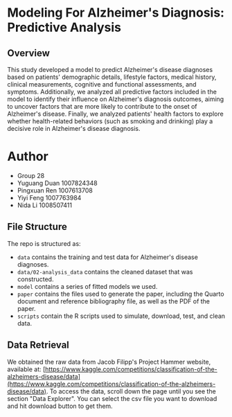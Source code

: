# Modeling For Alzheimer's Diagnosis: Predictive Analysis

## Overview

This study developed a model to predict Alzheimer's disease diagnoses based on patients' demographic details, lifestyle factors, medical history, clinical measurements, cognitive and functional assessments, and symptoms. Additionally, we analyzed all predictive factors included in the model to identify their influence on Alzheimer's diagnosis outcomes, aiming to uncover factors that are more likely to contribute to the onset of Alzheimer's disease. Finally, we analyzed patients' health factors to explore whether health-related behaviors (such as smoking and drinking) play a decisive role in Alzheimer's disease diagnosis.

# Author

- Group 28
- Yuguang Duan 1007824348
- Pingxuan Ren 1007613708
- Yiyi Feng 1007763984
- Nida Li 1008507411

## File Structure

The repo is structured as:

-   `data` contains the training and test data for Alzheimer's disease diagnoses.
-   `data/02-analysis_data` contains the cleaned dataset that was constructed.
-   `model` contains a series of fitted models we used. 
-   `paper` contains the files used to generate the paper, including the Quarto document and reference bibliography file, as well as the PDF of the paper. 
-   `scripts` contain the R scripts used to simulate, download, test, and clean data.

## Data Retrieval

We obtained the raw data from Jacob Filipp's Project Hammer website, available at: [https://www.kaggle.com/competitions/classification-of-the-alzheimers-disease/data](https://www.kaggle.com/competitions/classification-of-the-alzheimers-disease/data). To access the data, scroll down the page until you see the section "Data Explorer". You can select the csv file you want to download and hit download button to get them.
